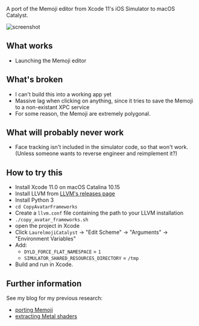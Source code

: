 A port of the Memoji editor from Xcode 11's iOS Simulator to macOS Catalyst.

![screenshot](screenshot.png)

## What works

- Launching the Memoji editor

## What's broken

- I can't build this into a working app yet
- Massive lag when clicking on anything, since it tries to save the Memoji to a non-existant XPC service
- For some reason, the Memoji are extremely polygonal.

## What will probably never work

- Face tracking isn't included in the simulator code, so that won't work. (Unless someone wants to reverse engineer and reimplement it?)

## How to try this

- Install Xcode 11.0 on macOS Catalina 10.15
- Install LLVM from [LLVM's releases page](https://releases.llvm.org/download.html#8.0.0)
- Install Python 3
- `cd CopyAvatarFrameworks`
- Create a `llvm.conf` file containing the path to your LLVM installation
- `./copy_avatar_frameworks.sh`
- open the project in Xcode
- Click `LaurelmojiCatalyst` -> "Edit Scheme" -> "Arguments" -> "Environment Variables"
- Add:
  - `DYLD_FORCE_FLAT_NAMESPACE` = `1`
  - `SIMULATOR_SHARED_RESOURCES_DIRECTORY` = `/tmp`
- Build and run in Xcode.

## Further information

See my blog for my previous research:

- [porting Memoji](https://worthdoingbadly.com/memoji2/)
- [extracting Metal shaders](https://worthdoingbadly.com/metalbitcode/)
